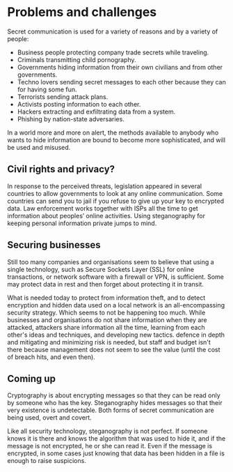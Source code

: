 # Problems and challenges

Secret communication is used for a variety of reasons and by a variety of people: 

* Business people protecting company trade secrets while traveling.
* Criminals transmitting child pornography. 
* Governments hiding information from their own civilians and from other governments.
* Techno lovers sending secret messages to each other because they can for having some fun.
* Terrorists sending attack plans.
* Activists posting information to each other.
* Hackers extracting and exfiltrating data from a system.
* Phishing by nation-state adversaries.

In a world more and more on alert, the methods available to anybody who wants to hide information are bound to become more sophisticated, and will be used and misused.

## Civil rights and privacy?

In response to the perceived threats, legislation appeared in several countries to allow governments to look at any online communication. Some countries can send you to jail if you refuse to give up your key to encrypted data. Law enforcement works together with ISPs all the time to get information about peoples’ online activities. Using steganography for keeping personal information private jumps to mind.

## Securing businesses

Still too many companies and organisations seem to believe that using a single technology, such as Secure Sockets Layer (SSL) for online transactions, or network software with a firewall or VPN, is sufficient. Some may protect data in rest and then forget about protecting it in transit. 

What is needed today to protect from information theft, and to detect encryption and hidden data used on a local network is an all-encompassing security strategy. Which seems to not be happening too much. While businesses and organisations do not share information when they are attacked, attackers share information all the time, learning from each other's ideas and techniques, and developing new tactics. defence in depth and mitigating and minimizing risk is needed, but staff and budget isn't there because management does not seem to see the value (until the cost of breach hits, and even then).

## Coming up

Cryptography is about encrypting messages so that they can be read only by someone who has the key. Steganography hides messages so that their very existence is undetectable. Both forms of secret communication are being used, overt and covert.

Like all security technology, steganography is not perfect. If someone knows it is there and knows the algorithm that was used to hide it, and if the message is not encrypted, he or she can read it. Even if the message is encrypted, in some cases just knowing that data has been hidden in a file is enough to raise suspicions.
